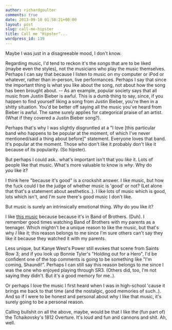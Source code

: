 ```yaml
---
author: richardgoulter
comments: true
date: 2013-09-10 01:58:21+00:00
layout: post
slug: call-me-hipster
title: Call me "Hipster"...
wordpress_id: 119
---
```


Maybe I was just in a disagreeable mood, I don't know.

Regarding music, I'd tend to reckon it's the _songs_ that are to be liked (maybe even the styles), not the musicians who play the music themselves.
Perhaps I can say that because I listen to music on my computer or iPod or whatever, rather than in-person, live performances.
Perhaps I say that since the important thing is what you like about the song, not about how the song has been brought about.
-- As an example, popular society says that all music from Justin Bieber is awful. This is a dumb thing to say, since, if you happen to find yourself liking a song from Justin Bieber, you're then in a shitty situation. You'd be better off saying all the music you've heard from Bieber is awful.
The same surely applies for categorical praise of an artist. (What if they covered a Justin Bieber song?).

Perhaps that's why I was slightly disgruntled at a "I love [this particular band who happens to be popular at the moment, of which I've never mentioned/said a thing about before]" statement.
Everyone loves that band. It's popular at the moment.
Those who don't like it probably don't like it because of its popularity. (So hipster).

But perhaps I could ask.. what's important isn't that you _like_ it. Lots of people like that music.
What's more valuable to know is _why_. Why do _you_ like it?

I think here "because it's good" is a crockshit answer.
I like music, but how the fuck could I be the judge of whether music is 'good' or not? (Let alone that that's a statement about aesthetics..). I like lots of music which is good, lots which isn't, and I'm sure there's good music I don't like.

But music is surely an intrinsically emotional thing.
_Why_ do you like it?

I like [this music](http://www.youtube.com/watch?v=lwti4feAA6k) because because it's in Band of Brothers. (Duh). I remember good times watching Band of Brothers with my parents as a teenager.
Which mightn't be a unique reason to like the music, but that's why _I_ like it; this reason belongs to me since I'm sure others can't say they like it because they watched it with my parents.

Less unique, but Kanye West's Power still evokes that scene from Saints Row 3; and if you look up Bonnie Tyler's "Holding out for a Hero", I'd be confident one of the top comments is going to be something like "I'm coming, Shaundi!".
Perhaps I can still say this reason belongs to me since I was the one who enjoyed playing through SR3. (Others did, too, I'm not saying they didn't. But it's a good memory for me..).

Or perhaps I love the music I first heard when I was in high-school 'cause it brings me back to that time (and the nostalgic, good memories of such..).
And so if I were to be honest and personal about why I like that music, it's surely going to be a personal reason.



Calling bullshit on all the above, maybe, would be that I like the (fun part of) the Tchaikovsky's 1812 Overture.
It's loud and fun and cannons and shit.
Ah, well.


